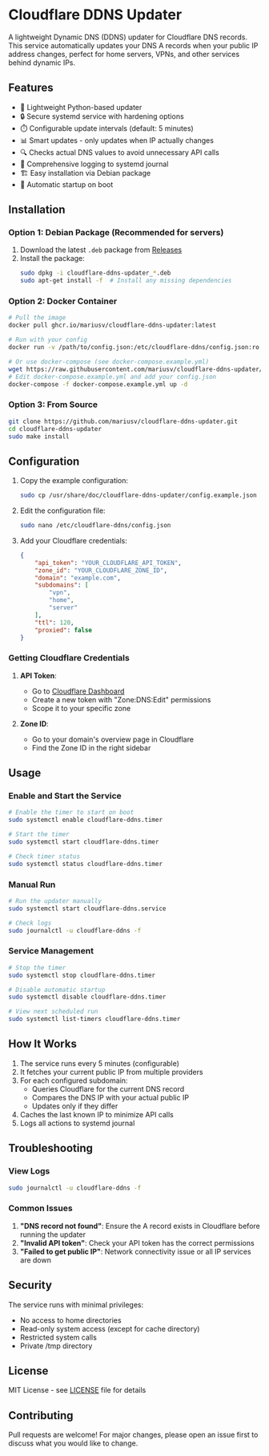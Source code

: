 # Cloudflare DDNS Updater

A lightweight Dynamic DNS (DDNS) updater for Cloudflare DNS records. This service automatically updates your DNS A records when your public IP address changes, perfect for home servers, VPNs, and other services behind dynamic IPs.

## Features

- 🚀 Lightweight Python-based updater
- 🔒 Secure systemd service with hardening options
- ⏱️ Configurable update intervals (default: 5 minutes)
- 📊 Smart updates - only updates when IP actually changes
- 🔍 Checks actual DNS values to avoid unnecessary API calls
- 📝 Comprehensive logging to systemd journal
- 🏗️ Easy installation via Debian package
- 🔄 Automatic startup on boot

## Installation

### Option 1: Debian Package (Recommended for servers)

1. Download the latest `.deb` package from [Releases](https://github.com/mariusv/cloudflare-ddns-updater/releases)
2. Install the package:
   ```bash
   sudo dpkg -i cloudflare-ddns-updater_*.deb
   sudo apt-get install -f  # Install any missing dependencies
   ```

### Option 2: Docker Container

```bash
# Pull the image
docker pull ghcr.io/mariusv/cloudflare-ddns-updater:latest

# Run with your config
docker run -v /path/to/config.json:/etc/cloudflare-ddns/config.json:ro ghcr.io/mariusv/cloudflare-ddns-updater

# Or use docker-compose (see docker-compose.example.yml)
wget https://raw.githubusercontent.com/mariusv/cloudflare-ddns-updater/main/docker-compose.example.yml
# Edit docker-compose.example.yml and add your config.json
docker-compose -f docker-compose.example.yml up -d
```

### Option 3: From Source

```bash
git clone https://github.com/mariusv/cloudflare-ddns-updater.git
cd cloudflare-ddns-updater
sudo make install
```

## Configuration

1. Copy the example configuration:
   ```bash
   sudo cp /usr/share/doc/cloudflare-ddns-updater/config.example.json /etc/cloudflare-ddns/config.json
   ```

2. Edit the configuration file:
   ```bash
   sudo nano /etc/cloudflare-ddns/config.json
   ```

3. Add your Cloudflare credentials:
   ```json
   {
       "api_token": "YOUR_CLOUDFLARE_API_TOKEN",
       "zone_id": "YOUR_CLOUDFLARE_ZONE_ID",
       "domain": "example.com",
       "subdomains": [
           "vpn",
           "home",
           "server"
       ],
       "ttl": 120,
       "proxied": false
   }
   ```

### Getting Cloudflare Credentials

1. **API Token**: 
   - Go to [Cloudflare Dashboard](https://dash.cloudflare.com/profile/api-tokens)
   - Create a new token with "Zone:DNS:Edit" permissions
   - Scope it to your specific zone

2. **Zone ID**:
   - Go to your domain's overview page in Cloudflare
   - Find the Zone ID in the right sidebar

## Usage

### Enable and Start the Service

```bash
# Enable the timer to start on boot
sudo systemctl enable cloudflare-ddns.timer

# Start the timer
sudo systemctl start cloudflare-ddns.timer

# Check timer status
sudo systemctl status cloudflare-ddns.timer
```

### Manual Run

```bash
# Run the updater manually
sudo systemctl start cloudflare-ddns.service

# Check logs
sudo journalctl -u cloudflare-ddns -f
```

### Service Management

```bash
# Stop the timer
sudo systemctl stop cloudflare-ddns.timer

# Disable automatic startup
sudo systemctl disable cloudflare-ddns.timer

# View next scheduled run
sudo systemctl list-timers cloudflare-ddns.timer
```

## How It Works

1. The service runs every 5 minutes (configurable)
2. It fetches your current public IP from multiple providers
3. For each configured subdomain:
   - Queries Cloudflare for the current DNS record
   - Compares the DNS IP with your actual public IP
   - Updates only if they differ
4. Caches the last known IP to minimize API calls
5. Logs all actions to systemd journal

## Troubleshooting

### View Logs
```bash
sudo journalctl -u cloudflare-ddns -f
```

### Common Issues

1. **"DNS record not found"**: Ensure the A record exists in Cloudflare before running the updater
2. **"Invalid API token"**: Check your API token has the correct permissions
3. **"Failed to get public IP"**: Network connectivity issue or all IP services are down

## Security

The service runs with minimal privileges:
- No access to home directories
- Read-only system access (except for cache directory)
- Restricted system calls
- Private /tmp directory

## License

MIT License - see [LICENSE](LICENSE) file for details

## Contributing

Pull requests are welcome! For major changes, please open an issue first to discuss what you would like to change.